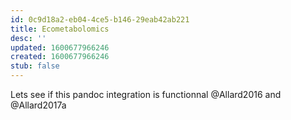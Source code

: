 ```yaml
---
id: 0c9d18a2-eb04-4ce5-b146-29eab42ab221
title: Ecometabolomics
desc: ''
updated: 1600677966246
created: 1600677966246
stub: false
---
```



Lets see if this pandoc integration is functionnal @Allard2016 and @Allard2017a


